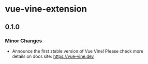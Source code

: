 # vue-vine-extension

## 0.1.0

### Minor Changes

- Announce the first stable version of Vue Vine! Please check more details on docs site: https://vue-vine.dev
